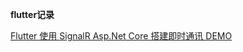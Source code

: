 **flutter记录**

[Flutter 使用 SignalR Asp.Net Core 搭建即时通讯 DEMO](https://blog.csdn.net/HongzhuoO/article/details/104739328)